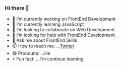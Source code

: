 ### Hi there 👋

- 🔭 I’m currently working on FrontEnd Development
- 🌱 I’m currently learning JsvaScript
- 👯 I’m looking to collaborate on Web Development
- 🤔 I’m looking for help with FrontEnd Development
- 💬 Ask me about FrontEnd Skills
- 📫 How to reach me: ...[Twitter](https://twitter.com/jorgemendietall)
- 😄 Pronouns: ...He
- ⚡ Fun fact: ...I'm continue learning

